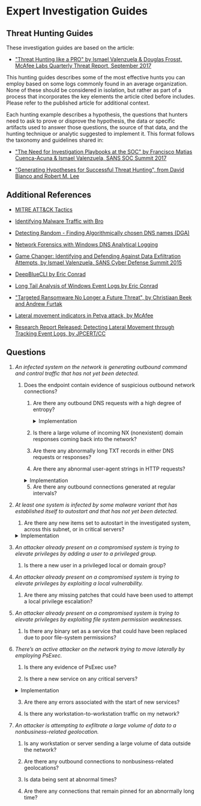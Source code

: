 # Expert Investigation Guides
 
## Threat Hunting Guides

These investigation guides are based on the article: 

 *  ["Threat Hunting like a PRO" by Ismael Valenzuela & Douglas Frosst, McAfee Labs Quarterly Threat Report, September 2017](TBD)


This hunting guides describes some of the most effective hunts you can employ based on some logs commonly found in an average organization. None of these should be considered in isolation, but rather as part of a process that incorporates the key elements the article cited before includes. Please refer to the published article for additional context.

Each hunting example describes a hypothesis, the questions that hunters need to ask to prove or disprove the hypothesis, the data or specific artifacts used to answer those questions, the source of that data, and the hunting technique or analytic suggested to implement it. This format follows the taxonomy and guidelines shared in:

*  ["The Need for Investigation Playbooks at the SOC" by Francisco Matias Cuenca-Acuna & Ismael Valenzuela, SANS SOC Summit 2017](https://www.sans.org/summit-archives/file/summit-archive-1496695240.pdf) 

*   [“Generating Hypotheses for Successful Threat Hunting", from David Bianco and Robert M. Lee](https://www.sans.org/reading-room/whitepapers/threats/generating-hypotheses-successful-threat-hunting-37172)


## Additional References

*   [MITRE ATT&CK Tactics](https://attack.mitre.org/wiki/) 
*	[Identifying Malware Traffic with Bro](http://blog.opensecurityresearch.com/2014/03/identifying-malware-traffic-with-bro.html)
*	[Detecting Random - Finding Algorithmically chosen DNS names (DGA)](https://isc.sans.edu/forums/diary/Detecting+Random+Finding+Algorithmically+chosen+DNS+names+DGA/19893/)
*	[Network Forensics with Windows DNS Analytical Logging](https://blogs.technet.microsoft.com/teamdhcp/2015/11/23/network-forensics-with-windows-dns-analytical-logging/)
*   [Game Changer: Identifying and Defending Against Data Exfiltration Attempts, by Ismael Valenzuela, SANS Cyber Defense Summit 2015](https://www.sans.org/summit-archives/file/summit-archive-1493840468.pdf) 
*   [DeepBlueCLI by Eric Conrad](https://github.com/sans-blue-team/DeepBlueCLI)
*   [Long Tail Analysis of Windows Event Logs by Eric Conrad](http://www.ericconrad.com/2015/01/long-tail-analysis-with-eric-conrad.html)
*   ["Targeted Ransomware No Longer a Future Threat", by Christiaan Beek and Andrew Furtak](https://www.mcafee.com/us/resources/reports/rp-targeted-ransomware.pdf)
*   [Lateral movement indicators in Petya attack, by McAfee](https://kc.mcafee.com/corporate/index?page=content&id=KB89540)

*   [Research Report Released: Detecting Lateral Movement through Tracking Event Logs, by JPCERT/CC](http://blog.jpcert.or.jp/2017/06/1-ae0d.html)


## Questions

1.  *An infected system on the network is generating outbound command and control traffic that has not yet been detected.* 

    1.  Does the endpoint contain evidence of suspicious outbound network connections?

        1. Are there any outbound DNS requests with a high degree of entropy?
        	<details>
        	<summary>Implementation</summary>

	    		*   Collect dns requests from DNS server or NSM logs.
				*   Run them against "freq.py" to determine degree of entropy.

        	</details>
        
        2. Is there a large volume of incoming NX (nonexistent) domain responses coming back into the network?

        3. Are there any abnormally long TXT records in either DNS requests or responses?

        4. Are there any abnormal user-agent strings in HTTP requests?

        <details>
        <summary>Implementation</summary>

            *   Collect user agents from HTTP requests from the proxy or NSM logs.
            *	Sort from most common to least common.
            *	Inspect the outliers (the least frequent).

        </details>

        5. Are there any outbound connections generated at regular intervals?

2.  *At least one system is infected by some malware variant that has established itself to autostart and that has not yet been detected.*  

    1.  Are there any new items set to autostart in the investigated system, across this subnet, or in critical servers?

    <details>
    <summary>Implementation</summary>

            *   Collect entries daily from a subset of systems.
            *   Employ least-frequent analysis to sort from most common to least common. 
            *   Inspect the least common ones and look for evidence of:
                *   Random strings in binary names.
                *   Binaries set to autostart from temp locations such as %USER%\APPDATA\Local\temp, the recycle bin, or any other unusual locations. 
                * Unsigned binaries
                * Abnormally short or long filenames.
                * Other rare executable filenames or directories. 
                
    </details>

3.  *An attacker already present on a compromised system is trying to elevate privileges by adding a user to a privileged group.*  

    1.  Is there a new user in a privileged local or domain group? 

4.  *An attacker already present on a compromised system is trying to elevate privileges by exploiting a local vulnerability.*  

    1.  Are there any missing patches that could have been used to attempt a local privilege escalation? 

5.  *An attacker already present on a compromised system is trying to elevate privileges by exploiting file system permission weaknesses.*  

    1.  Is there any binary set as a service that could have been replaced due to poor file-system permissions?

6.  *There’s an active attacker on the network trying to move laterally by employing PsExec.*  

	1. Is there any evidence of PsExec use? 

	2. Is there a new service on any critical servers? 

    <details>
    <summary>Implementation</summary>

			*	Get-WinEvent -FilterHashtable @{logname='system'; id=7045} 
	
	</details>

	3. Are there any errors associated with the start of new services? 

	4. Is there any workstation-to-workstation traffic on my network?

7.  *An attacker is attempting to exfiltrate a large volume of data to a nonbusiness-related geolocation.* 

    1.  Is any workstation or server sending a large volume of data outside the network? 

    2.  Are there any outbound connections to nonbusiness-related geolocations? 
    
    3.  Is data being sent at abnormal times? 
    
    4.  Are there any connections that remain pinned for an abnormally long time?

